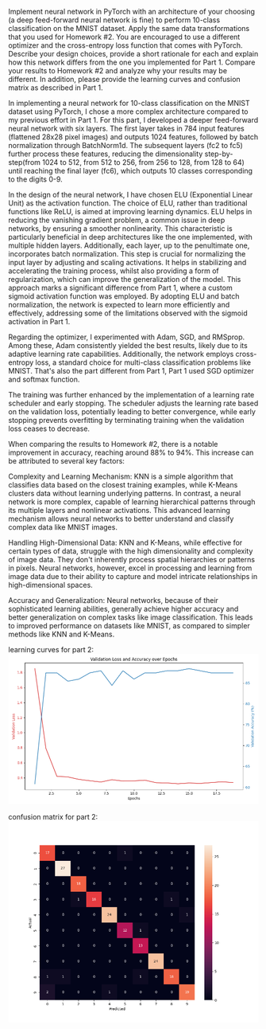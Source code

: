 Implement neural network in PyTorch with an architecture of your choosing (a
deep feed-forward neural network is fine) to perform 10-class classification on the MNIST
dataset. Apply the same data transformations that you used for Homework #2. You are
encouraged to use a different optimizer and the cross-entropy loss function that comes with
PyTorch. Describe your design choices, provide a short rationale for each and explain how
this network differs from the one you implemented for Part 1. Compare your results to
Homework #2 and analyze why your results may be different. In addition, please provide
the learning curves and confusion matrix as described in Part 1.

In implementing a neural network for 10-class classification on the MNIST dataset using PyTorch, I chose a more complex architecture compared to my previous effort in Part 1. For this part, I developed a deeper feed-forward neural network with six layers. The first layer takes in 784 input features (flattened 28x28 pixel images) and outputs 1024 features, followed by batch normalization through BatchNorm1d. The subsequent layers (fc2 to fc5) further process these features, reducing the dimensionality step-by-step(from 1024 to 512, from 512 to 256, from 256 to 128, from 128 to 64) until reaching the final layer (fc6), which outputs 10 classes corresponding to the digits 0-9.

In the design of the neural network, I have chosen ELU (Exponential Linear Unit) as the activation function. The choice of ELU, rather than traditional functions like ReLU, is aimed at improving learning dynamics. ELU helps in reducing the vanishing gradient problem, a common issue in deep networks, by ensuring a smoother nonlinearity. This characteristic is particularly beneficial in deep architectures like the one implemented, with multiple hidden layers. Additionally, each layer, up to the penultimate one, incorporates batch normalization. This step is crucial for normalizing the input layer by adjusting and scaling activations. It helps in stabilizing and accelerating the training process, whilst also providing a form of regularization, which can improve the generalization of the model. This approach marks a significant difference from Part 1, where a custom sigmoid activation function was employed. By adopting ELU and batch normalization, the network is expected to learn more efficiently and effectively, addressing some of the limitations observed with the sigmoid activation in Part 1.

Regarding the optimizer, I experimented with Adam, SGD, and RMSprop. Among these, Adam consistently yielded the best results, likely due to its adaptive learning rate capabilities. Additionally, the network employs cross-entropy loss, a standard choice for multi-class classification problems like MNIST. That's also the part different from Part 1, Part 1 used SGD optimizer and softmax function.

The training was further enhanced by the implementation of a learning rate scheduler and early stopping. The scheduler adjusts the learning rate based on the validation loss, potentially leading to better convergence, while early stopping prevents overfitting by terminating training when the validation loss ceases to decrease.

When comparing the results to Homework #2, there is a notable improvement in accuracy, reaching around 88% to 94%. This increase can be attributed to several key factors:

Complexity and Learning Mechanism: KNN is a simple algorithm that classifies data based on the closest training examples, while K-Means clusters data without learning underlying patterns. In contrast, a neural network is more complex, capable of learning hierarchical patterns through its multiple layers and nonlinear activations. This advanced learning mechanism allows neural networks to better understand and classify complex data like MNIST images.

Handling High-Dimensional Data: KNN and K-Means, while effective for certain types of data, struggle with the high dimensionality and complexity of image data. They don't inherently process spatial hierarchies or patterns in pixels. Neural networks, however, excel in processing and learning from image data due to their ability to capture and model intricate relationships in high-dimensional spaces.

Accuracy and Generalization: Neural networks, because of their sophisticated learning abilities, generally achieve higher accuracy and better generalization on complex tasks like image classification. This leads to improved performance on datasets like MNIST, as compared to simpler methods like KNN and K-Means.

learning curves for part 2:
![learning curves for part 2:](Figure_2.png)

confusion matrix for part 2:
![confusion matrix for part 2:](Figure_3.png)
